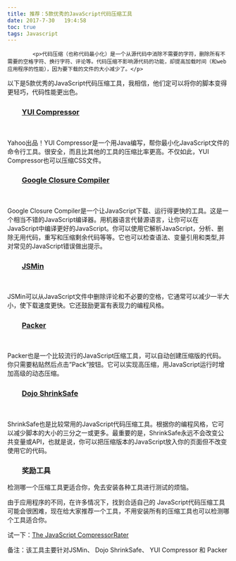 ```yaml
---
title: 推荐：5款优秀的JavaScript代码压缩工具
date: 2017-7-30   19:4:58
toc: true
tags: Javascript
---
```


			<p>代码压缩（也称代码最小化）是一个从源代码中消除不需要的字符，删除所有不需要的空格字符、换行字符、评论等。代码压缩不影响源代码的功能，却提高加载时间（和web应用程序的性能），因为要下载的文件的大小减少了。</p>
<p>以下是5款优秀的JavaScript代码压缩工具，我相信，他们定可以将你的脚本变得更轻巧，代码性能更出色。</p>
<h3>　　<a href="http://yui.github.io/yuicompressor/" target="_blank" rel="nofollow">YUI Compressor</a></h3>
<p> </p>
<p>Yahoo出品！YUI Compressor是一个用Java编写，帮你最小化JavaScript文件的命令行工具。很安全，而且比其他的工具的压缩比率更高。不仅如此，YUI Compressor也可以压缩CSS文件。</p>
<h3>　　<a href="https://developers.google.com/closure/compiler/" target="_blank" rel="nofollow">Google Closure Compiler</a></h3>
<p> </p>
<p>Google Closure Compiler是一个让JavaScript下载、运行得更快的工具。这是一个相当不错的JavaScript编译器。用机器语言代替源语言，让你可以在JavaScript中编译更好的JavaScript。你可以使用它解析JavaScript，分析、删除无用代码，重写和压缩剩余代码等等。它也可以检查语法、变量引用和类型,并对常见的JavaScript错误做出提示。</p>
<h3>　　<a href="https://developers.google.com/closure/compiler/" target="_blank" rel="nofollow">JSMin</a></h3>
<p> </p>
<p>JSMin可以从JavaScript文件中删除评论和不必要的空格，它通常可以减少一半大小，使下载速度更快。它还鼓励更富有表现力的编程风格。</p>
<h3>　　<a href="https://developers.google.com/closure/compiler/" target="_blank" rel="nofollow">Packer</a></h3>
<p> </p>
<p>Packer也是一个比较流行的JavaScript压缩工具，可以自动创建压缩版的代码。你只需要粘贴然后点击”Pack”按钮。它可以实现高压缩，用JavaScript运行时增加高级的动态压缩。</p>
<h3>　　<a href="https://developers.google.com/closure/compiler/">Dojo ShrinkSafe</a></h3>
<p> </p>
<p>ShrinkSafe也是比较常用的JavaScript代码压缩工具。根据你的编程风格，它可以减少脚本的大小的三分之一或更多。最重要的是，ShrinkSafe永远不会改变公共变量或API，也就是说，你可以把压缩版本的JavaScript放入你的页面但不改变使用它的代码。</p>
<h3>　　奖励工具</h3>
<p>检测哪一个压缩工具更适合你，免去安装各种工具进行测试的烦恼。</p>
<p>由于应用程序的不同，在许多情况下，找到合适自己的 JavaScript代码压缩工具可能会很困难，现在给大家推荐一个工具，不用安装所有的压缩工具也可以检测哪个工具适合你。</p>
<p>试一下：<a href="http://compressorrater.thruhere.net/" target="_blank" rel="nofollow">The JavaScript CompressorRater</a></p>
<p>备注：该工具主要针对JSMin、 Dojo ShrinkSafe、 YUI Compressor 和 Packer</p>
		